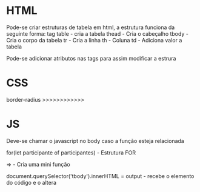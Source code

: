 # HTML
Pode-se criar estruturas de tabela em html, a estrutura funciona da seguinte forma:
tag table - cria a tabela
thead - Cria o cabeçalho
tbody - Cria o corpo da tabela
tr - Cria a linha
th - Coluna
td - Adiciona valor a tabela

Pode-se adicionar atributos nas tags para assim modificar a estrura

# CSS
border-radius >>>>>>>>>>>>

# JS

Deve-se chamar o javascript no body caso a função esteja relacionada

for(let participante of participantes) - Estrutura FOR

=> - Cria uma mini função

document.querySelector('tbody').innerHTML = output - recebe o elemento do código e o altera